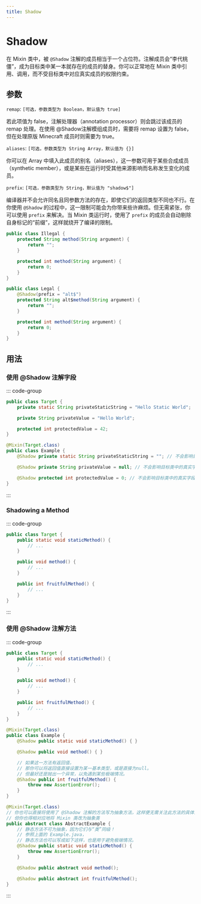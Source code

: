 ```yaml
---
title: Shadow
---
```


# Shadow

在 Mixin 类中，被 `@Shadow` 注解的成员相当于一个占位符。注解成员会“李代桃僵”，成为目标类中某一本就存在的成员的替身。你可以正常地在 Mixin 类中引用、调用，而不受目标类中对应真实成员的权限约束。

## 参数

`remap`: `[可选，参数类型为 Boolean，默认值为 true]`

若此项值为 false，注解处理器（annotation processor）则会跳过该成员的 remap 处理。在使用 @Shadow注解模组成员时，需要将 remap 设置为 false，但在处理原版 Minecraft 成员时则需要为 true。

`aliases`: `[可选，参数类型为 String Array，默认值为 {}]`

你可以在 Array 中填入此成员的别名（aliases），这一参数可用于某些合成成员（synthetic member），或是某些在运行时受其他来源影响而名称发生变化的成员。

`prefix`: `[可选，参数类型为 String，默认值为 "shadow$"]`

编译器并不会允许同名且同参数方法的存在，即使它们的返回类型不同也不行。在你使用 `@Shadow` 的过程中，这一限制可能会为你带来些许麻烦。但无需紧张，你可以使用 `prefix` 来解决。当 Mixin 类运行时，使用了 `prefix` 的成员会自动剔除自身标记的“前缀”，这样就绕开了编译的限制。

```java
public class Illegal {
    protected String method(String argument) {
        return "";
    }

    protected int method(String argument) {
        return 0;
    }
}

public class Legal {
    @Shadow(prefix = "alt$")
    protected String alt$method(String argument) {
        return "";
    }

    protected int method(String argument) {
        return 0;
    }
}
```

## 用法

### 使用 @Shadow 注解字段

::: code-group

```java [Target.java]
public class Target {
    private static String privateStaticString = "Hello Static World";

    private String privateValue = "Hello World";

    protected int protectedValue = 42;
}
```

```java [Example.java]
@Mixin(Target.class)
public class Example {
    @Shadow private static String privateStaticString = ""; // 不会影响目标类中的真实字段

    @Shadow private String privateValue = null; // 不会影响目标类中的真实字段

    @Shadow protected int protectedValue = 0; // 不会影响目标类中的真实字段
}
```

:::

### Shadowing a Method

::: code-group

```java [Target.java]
public class Target {
    public static void staticMethod() {
        // ...
    }

    public void method() {
        // ...
    }

    public int fruitfulMethod() {
        // ...
    }
}
```

:::

### 使用 @Shadow 注解方法

::: code-group

```java [Target.java]
public class Target {
    public static void staticMethod() {
        // ...
    }

    public void method() {
        // ...
    }

    public int fruitfulMethod() {
        // ...
    }
}
```

```java [Example.java]
@Mixin(Target.class)
public class Example {
    @Shadow public static void staticMethod() { }

    @Shadow public void method() { }

    // 如果这一方法有返回值，
    // 那你可以将返回值直接设置为某一基本类型，或是直接为null。
    // 但最好还是抛出一个异常，以免遇到某些极端情况。
    @Shadow public int fruitfulMethod() {
        throw new AssertionError();
    }
}
```

```java [AbstractExample.java]
@Mixin(Target.class)
// 你也可以直接将使用了 @Shadow 注解的方法写为抽象方法，这样便无需关注此方法的具体实现了
// 但你也得相对应地将 Mixin 类改为抽象类
public abstract class AbstractExample {
    // 静态方法不可为抽象，因为它们与“类”同级！
    // 参照上面的 Example.java，
    // 静态方法也可以写成如下这样，也是用于避免极端情况。
    @Shadow public static void staticMethod() {
        throw new AssertionError();
    }

    @Shadow public abstract void method();

    @Shadow public abstract int fruitfulMethod();
}
```


:::
